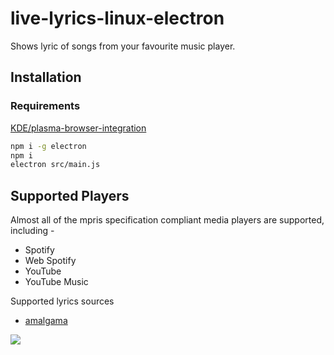 # live-lyrics-linux-electron

Shows lyric of songs from your favourite music player.

## Installation

### Requirements

[KDE/plasma-browser-integration](https://github.com/KDE/plasma-browser-integration)

```bash
npm i -g electron
npm i
electron src/main.js
```

## Supported Players

Almost all of the mpris specification compliant media players are supported, including -

* Spotify
* Web Spotify
* YouTube
* YouTube Music

Supported lyrics sources

* [amalgama](https://www.amalgama-lab.com/)

![](https://user-images.githubusercontent.com/11459840/104120526-4674bc80-5340-11eb-9987-3b17a96fc7ae.png)